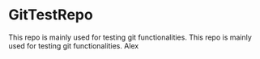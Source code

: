# GitTestRepo
This repo is mainly used for testing git functionalities.
This repo is mainly used for testing git functionalities. Alex
